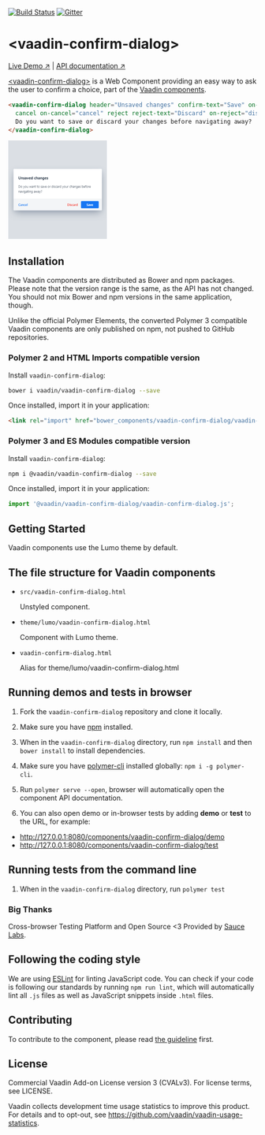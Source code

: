[![Build Status](https://travis-ci.org/vaadin/vaadin-confirm-dialog.svg?branch=master)](https://travis-ci.org/vaadin/vaadin-confirm-dialog)
[![Gitter](https://badges.gitter.im/Join%20Chat.svg)](https://gitter.im/vaadin/web-components?utm_source=badge&utm_medium=badge&utm_campaign=pr-badge)

# &lt;vaadin-confirm-dialog&gt;

[Live Demo ↗](https://vaadin.com/components/vaadin-confirm-dialog/html-examples)
|
[API documentation ↗](https://vaadin.com/components/vaadin-confirm-dialog/html-api)


[&lt;vaadin-confirm-dialog&gt;](https://vaadin.com/components/vaadin-confirm-dialog) is a Web Component providing an easy way to ask the user to confirm a choice, part of the [Vaadin components](https://vaadin.com/components).

```html
<vaadin-confirm-dialog header="Unsaved changes" confirm-text="Save" on-confirm="save"
  cancel on-cancel="cancel" reject reject-text="Discard" on-reject="discard">
  Do you want to save or discard your changes before navigating away?
</vaadin-confirm-dialog>
```

[<img src="https://raw.githubusercontent.com/vaadin/vaadin-confirm-dialog/master/screenshot.png" width="200" alt="Screenshot of vaadin-confirm-dialog">](https://vaadin.com/components/vaadin-confirm-dialog)


## Installation

The Vaadin components are distributed as Bower and npm packages.
Please note that the version range is the same, as the API has not changed.
You should not mix Bower and npm versions in the same application, though.

Unlike the official Polymer Elements, the converted Polymer 3 compatible Vaadin components
are only published on npm, not pushed to GitHub repositories.

### Polymer 2 and HTML Imports compatible version

Install `vaadin-confirm-dialog`:

```sh
bower i vaadin/vaadin-confirm-dialog --save
```

Once installed, import it in your application:

```html
<link rel="import" href="bower_components/vaadin-confirm-dialog/vaadin-confirm-dialog.html">
```
### Polymer 3 and ES Modules compatible version


Install `vaadin-confirm-dialog`:

```sh
npm i @vaadin/vaadin-confirm-dialog --save
```

Once installed, import it in your application:

```js
import '@vaadin/vaadin-confirm-dialog/vaadin-confirm-dialog.js';
```

## Getting Started

Vaadin components use the Lumo theme by default.

## The file structure for Vaadin components

- `src/vaadin-confirm-dialog.html`

  Unstyled component.

- `theme/lumo/vaadin-confirm-dialog.html`

  Component with Lumo theme.

- `vaadin-confirm-dialog.html`

  Alias for theme/lumo/vaadin-confirm-dialog.html


## Running demos and tests in browser

1. Fork the `vaadin-confirm-dialog` repository and clone it locally.

1. Make sure you have [npm](https://www.npmjs.com/) installed.

1. When in the `vaadin-confirm-dialog` directory, run `npm install` and then `bower install` to install dependencies.

1. Make sure you have [polymer-cli](https://www.npmjs.com/package/polymer-cli) installed globally: `npm i -g polymer-cli`.

1. Run `polymer serve --open`, browser will automatically open the component API documentation.

1. You can also open demo or in-browser tests by adding **demo** or **test** to the URL, for example:

  - http://127.0.0.1:8080/components/vaadin-confirm-dialog/demo
  - http://127.0.0.1:8080/components/vaadin-confirm-dialog/test


## Running tests from the command line

1. When in the `vaadin-confirm-dialog` directory, run `polymer test`


### Big Thanks

Cross-browser Testing Platform and Open Source <3 Provided by [Sauce Labs](https://saucelabs.com).


## Following the coding style

We are using [ESLint](http://eslint.org/) for linting JavaScript code. You can check if your code is following our standards by running `npm run lint`, which will automatically lint all `.js` files as well as JavaScript snippets inside `.html` files.


## Contributing

  To contribute to the component, please read [the guideline](https://github.com/vaadin/vaadin-core/blob/master/CONTRIBUTING.md) first.


## License

Commercial Vaadin Add-on License version 3 (CVALv3). For license terms, see LICENSE.

Vaadin collects development time usage statistics to improve this product. For details and to opt-out, see https://github.com/vaadin/vaadin-usage-statistics.
